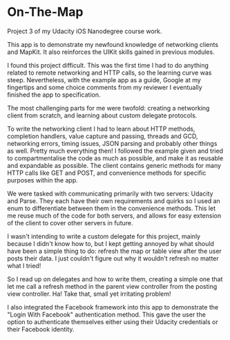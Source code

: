 # On-The-Map
Project 3 of my Udacity iOS Nanodegree course work.

This app is to demonstrate my newfound knowledge of networking clients and MapKit.
It also reinforces the UIKit skills gained in previous modules.

I found this project difficult. This was the first time I had to do anything
related to remote networking and HTTP calls, so the learning curve was steep.
Nevertheless, with the example app as a guide, Google at my fingertips and some 
choice comments from my reviewer I eventually finished the app to specification.

The most challenging parts for me were twofold: creating a networking client
from scratch, and learning about custom delegate protocols.

To write the networking client I had to learn about HTTP methods, completion
handlers, value capture and passing, threads and GCD, networking errors, timing
issues, JSON parsing and probably other things as well. Pretty much everything
then! I followed the example given and tried to compartmentalise the code as
much as possible, and make it as reusable and expandable as possible. The
client contains generic methods for many HTTP calls like GET and POST, and
convenience methods for specific purposes within the app.

We were tasked with communicating primarily with two servers: Udacity and
Parse. They each have their own requirements and quirks so I used an enum to
differentiate between them in the convenience methods. This let me reuse much
of the code for both servers, and allows for easy extension of the client to
cover other servers in future.

I wasn't intending to write a custom delegate for this project, mainly
because I didn't know how to, but I kept getting annoyed by what should have
been a simple thing to do: refresh the map or table view after the user posts
their data. I just couldn't figure out why it wouldn't refresh no matter
what I tried!

So I read up on delegates and how to write them, creating a simple one that
let me call a refresh method in the parent view controller from the posting
view controller. Ha! Take that, small yet irritating problem!

I also integrated the Facebook framework into this app to demonstrate the
"Login With Facebook" authentication method. This gave the user the option
to authenticate themselves either using their Udacity credentials or their
Facebook identity.